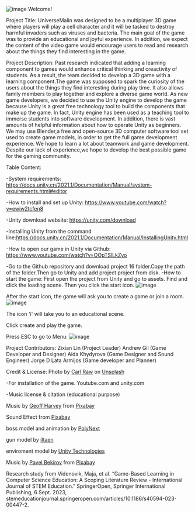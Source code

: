 ![image](https://github.com/Kazuto1120/chocohippo/assets/57959207/41640373-34ee-4f8f-96c7-c6fff7fc2081)
Welcome!

Project Title: UniverseMalin was designed to be a multiplayer 3D game where players will play a cell character and it will be tasked to destroy harmful invaders such as viruses and bacteria. The main goal of the game was to provide an educational and  joyful experience. In addition, we expect the content of the video game would encourage users to read and research about the things they find interesting in the game. 

Project Description: Past research indicated that adding a learning component to games would enhance critical thinking and creactivity of students. As a result, the team decided to develop a 3D game with a learning component.The game was supposed to spark the curiosity of the users about the things they find interesting during play time. It also allows family members to play together and explore a diverse game world. As new game developers, we decided to use the Unity engine to develop the game because Unity is a great free technology tool to build the components that make up the game. In fact, Unity engine has been used as a teaching tool to immerse students into software development. In addition, there is vast amounts of helpful information about how to operate Unity as beginners. We may use Blender,a free and open-source 3D computer software tool set used to create game models, in order to get the full game development experience. We hope to learn a lot about teamwork and game development. Despite our lack of experience,we hope to develop the best possible game for the gaming community. 

Table Content:


-System requirements: https://docs.unity.cn/2021.1/Documentation/Manual/system-requirements.html#editor

-How to install and set up Unity: https://www.youtube.com/watch?v=ewiw2tcfen8

-Unity download website:  https://unity.com/download

-Installing Unity from the command line:https://docs.unity.cn/2021.1/Documentation/Manual/InstallingUnity.html

-How to open our game in Unity via Github: https://www.youtube.com/watch?v=OOpTSlLkZyo

-Go to the Github repository and download project 16 folder.Copy the path of the folder.Then go to Unity and add project project from disk. 
-How to start the game: First open the project from Unity and go to assets. Find and click the loading scene. Then you click the start icon.
![image](https://github.com/Kazuto1120/chocohippo/assets/57959207/94096ead-e1b3-4a4d-a4b8-434036a4e68d)





After the start icon, the game will ask you to create a game or join a room.
![image](https://github.com/Kazuto1120/chocohippo/assets/57959207/43df1169-72f2-4538-9561-8fb4c1d06262)

The icon 'i' will take you to an educational scene.



Click create and play the game.


Press ESC to go to Menu:
![image](https://github.com/Kazuto1120/chocohippo/assets/57959207/e87abff9-8e5e-4a8b-a6eb-3010a86e5a85)



Project Contributors:
Zixian Lin (Project Leader)
Andrew Gil (Game Developer and Designer)
Aida Khydyrova (Game Designer and Sound Engineer)
Jorge D Lata Armijos (Game developer and Planner)

Credit & License:
Photo by <a href="https://unsplash.com/@carltraw?utm_content=creditCopyText&utm_medium=referral&utm_source=unsplash">Carl Raw</a> on <a href="https://unsplash.com/photos/gaming-room-with-arcade-machines-m3hn2Kn5Bns?utm_content=creditCopyText&utm_medium=referral&utm_source=unsplash">Unsplash</a>
  
-For installation of the game.
Youtube.com and unity.com

-Music license & citation (educational purpose)

Music by <a href="https://pixabay.com/users/geoffharvey-9096471/?utm_source=link-attribution&utm_medium=referral&utm_campaign=music&utm_content=150605">Geoff Harvey</a> from <a href="https://pixabay.com/music//?utm_source=link-attribution&utm_medium=referral&utm_campaign=music&utm_content=150605">Pixabay</a>

Sound Effect from <a href="https://pixabay.com/sound-effects/?utm_source=link-attribution&utm_medium=referral&utm_campaign=music&utm_content=46215">Pixabay</a>

boss model and animation by <a href="https://assetstore.unity.com/publishers/4595">PolyNext</a>

gun model by <a href="https://assetstore.unity.com/publishers/55826">iltaen</a>

enviroment model by <a href="https://assetstore.unity.com/packages/templates/tutorials/unity-learn-creator-kit-fps-urp-149310">Unity Technologies</a>

Music by <a href="https://pixabay.com/users/paulyudin-27739282/?utm_source=link-attribution&utm_medium=referral&utm_campaign=music&utm_content=157045">Pavel Bekirov</a> from <a href="https://pixabay.com//?utm_source=link-attribution&utm_medium=referral&utm_campaign=music&utm_content=157045">Pixabay</a>

Research study from Videnovik, Maja, et al. “Game-Based Learning in Computer Science Education: A Scoping Literature Review - International Journal of STEM Education.” SpringerOpen, Springer International Publishing, 6 Sept. 2023, stemeducationjournal.springeropen.com/articles/10.1186/s40594-023-00447-2.
